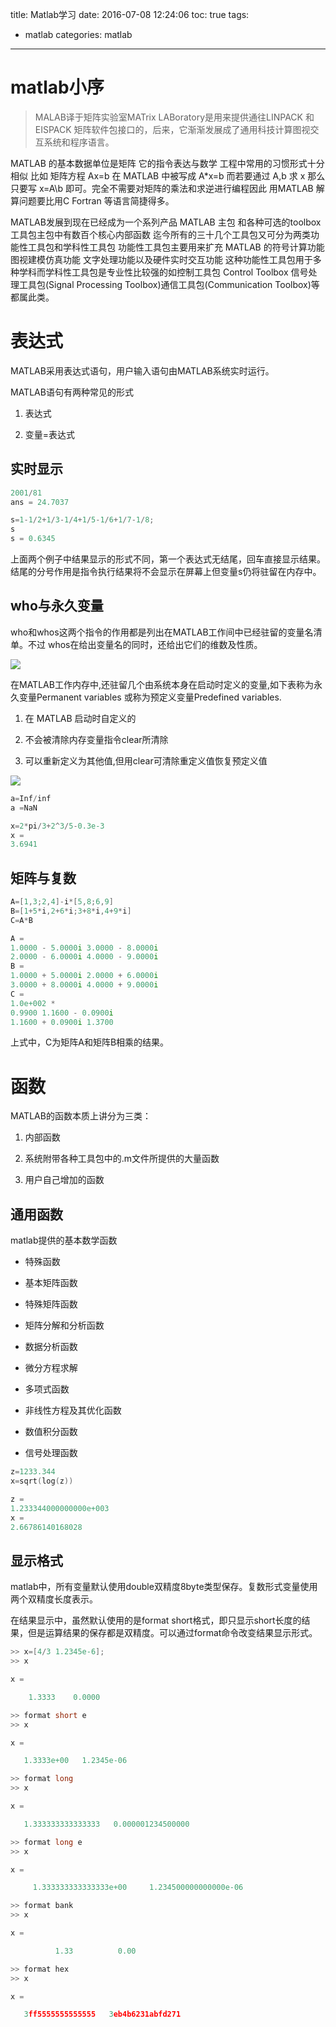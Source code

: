 title: Matlab学习
date: 2016-07-08 12:24:06
toc: true
tags:
- matlab
categories: matlab
---

# matlab小序 #

>MALAB译于矩阵实验室MATrix LABoratory是用来提供通往LINPACK 和 EISPACK 矩阵软件包接口的，后来，它渐渐发展成了通用科技计算图视交互系统和程序语言。

MATLAB 的基本数据单位是矩阵 它的指令表达与数学 工程中常用的习惯形式十分相似 比如 矩阵方程 Ax=b 在 MATLAB 中被写成 A*x=b 而若要通过 A,b 求 x 那么只要写 x=A\b 即可。完全不需要对矩阵的乘法和求逆进行编程因此 用MATLAB 解算问题要比用C Fortran 等语言简捷得多。

<!--more-->

MATLAB发展到现在已经成为一个系列产品 MATLAB 主包 和各种可选的toolbox工具包主包中有数百个核心内部函数 迄今所有的三十几个工具包又可分为两类功能性工具包和学科性工具包 功能性工具包主要用来扩充 MATLAB 的符号计算功能图视建模仿真功能 文字处理功能以及硬件实时交互功能 这种功能性工具包用于多种学科而学科性工具包是专业性比较强的如控制工具包 Control Toolbox 信号处理工具包(Signal Processing Toolbox)通信工具包(Communication Toolbox)等都属此类。

# 表达式 #

MATLAB采用表达式语句，用户输入语句由MATLAB系统实时运行。

MATLAB语句有两种常见的形式 

1. 表达式

2. 变量=表达式

## 实时显示 ##

```c++
2001/81
ans = 24.7037

s=1-1/2+1/3-1/4+1/5-1/6+1/7-1/8;
s
s = 0.6345
```

上面两个例子中结果显示的形式不同，第一个表达式无结尾，回车直接显示结果。结尾的分号作用是指令执行结果将不会显示在屏幕上但变量s仍将驻留在内存中。

## who与永久变量 ##

who和whos这两个指令的作用都是列出在MATLAB工作间中已经驻留的变量名清单。不过 whos在给出变量名的同时，还给出它们的维数及性质。

![](http://peihao.space\img\article\matlab\matlab_s001.png)

在MATLAB工作内存中,还驻留几个由系统本身在启动时定义的变量,如下表称为永久变量Permanent variables 或称为预定义变量Predefined variables.

1. 在 MATLAB 启动时自定义的

2. 不会被清除内存变量指令clear所清除

3. 可以重新定义为其他值,但用clear可清除重定义值恢复预定义值

![](http://peihao.space\img\article\matlab\matlab_s002.png)

```c++
a=Inf/inf
a =NaN

x=2*pi/3+2^3/5-0.3e-3
x =
3.6941
```

## 矩阵与复数 ##

```c++
A=[1,3;2,4]-i*[5,8;6,9]
B=[1+5*i,2+6*i;3+8*i,4+9*i]
C=A*B

A =
1.0000 - 5.0000i 3.0000 - 8.0000i
2.0000 - 6.0000i 4.0000 - 9.0000i
B =
1.0000 + 5.0000i 2.0000 + 6.0000i
3.0000 + 8.0000i 4.0000 + 9.0000i
C =
1.0e+002 *
0.9900 1.1600 - 0.0900i
1.1600 + 0.0900i 1.3700
```


上式中，C为矩阵A和矩阵B相乘的结果。


# 函数 #

MATLAB的函数本质上讲分为三类：

1. 内部函数

2. 系统附带各种工具包中的.m文件所提供的大量函数

3. 用户自己增加的函数

## 通用函数 ##

matlab提供的基本数学函数

- 特殊函数

- 基本矩阵函数

- 特殊矩阵函数

- 矩阵分解和分析函数

- 数据分析函数

- 微分方程求解

- 多项式函数

- 非线性方程及其优化函数

- 数值积分函数

- 信号处理函数

```c++
z=1233.344
x=sqrt(log(z))

z =
1.233344000000000e+003
x =
2.66786140168028
```

## 显示格式 ##

matlab中，所有变量默认使用double双精度8byte类型保存。复数形式变量使用两个双精度长度表示。

在结果显示中，虽然默认使用的是format short格式，即只显示short长度的结果，但是运算结果的保存都是双精度。可以通过format命令改变结果显示形式。

```c++
>> x=[4/3 1.2345e-6];
>> x

x =

    1.3333    0.0000

>> format short e
>> x

x =

   1.3333e+00   1.2345e-06

>> format long
>> x

x =

   1.333333333333333   0.000001234500000

>> format long e
>> x

x =

     1.333333333333333e+00     1.234500000000000e-06

>> format bank
>> x

x =

          1.33          0.00

>> format hex
>> x

x =

   3ff5555555555555   3eb4b6231abfd271
```